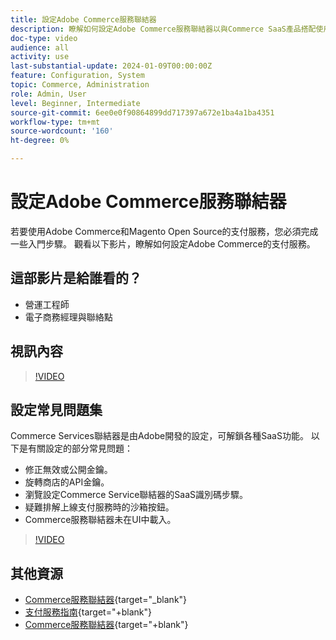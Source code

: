 ```yaml
---
title: 設定Adobe Commerce服務聯結器
description: 瞭解如何設定Adobe Commerce服務聯結器以與Commerce SaaS產品搭配使用，以及瞭解如何解決常見問題。
doc-type: video
audience: all
activity: use
last-substantial-update: 2024-01-09T00:00:00Z
feature: Configuration, System
topic: Commerce, Administration
role: Admin, User
level: Beginner, Intermediate
source-git-commit: 6ee0e0f90864899dd717397a672e1ba4a1ba4351
workflow-type: tm+mt
source-wordcount: '160'
ht-degree: 0%

---
```


# 設定Adobe Commerce服務聯結器

若要使用Adobe Commerce和Magento Open Source的支付服務，您必須完成一些入門步驟。 觀看以下影片，瞭解如何設定Adobe Commerce的支付服務。

## 這部影片是給誰看的？

- 營運工程師
- 電子商務經理與聯絡點

## 視訊內容

>[!VIDEO](https://video.tv.adobe.com/v/3425958?learn=on)

## 設定常見問題集

Commerce Services聯結器是由Adobe開發的設定，可解鎖各種SaaS功能。 以下是有關設定的部分常見問題：

- 修正無效或公開金鑰。
- 旋轉商店的API金鑰。
- 瀏覽設定Commerce Service聯結器的SaaS識別碼步驟。
- 疑難排解上線支付服務時的沙箱按鈕。
- Commerce服務聯結器未在UI中載入。

>[!VIDEO](https://video.tv.adobe.com/v/3425959?learn=on)

## 其他資源

- [Commerce服務聯結器](https://experienceleague.adobe.com/docs/commerce-merchant-services/user-guides/integration-services/saas.html){target="_blank"}
- [支付服務指南](https://experienceleague.adobe.com/docs/commerce-merchant-services/payment-services/guide-overview.html){target="+blank"}
- [Commerce服務聯結器](https://experienceleague.adobe.com/docs/commerce-merchant-services/user-guides/integration-services/saas.html){target="+blank"}
